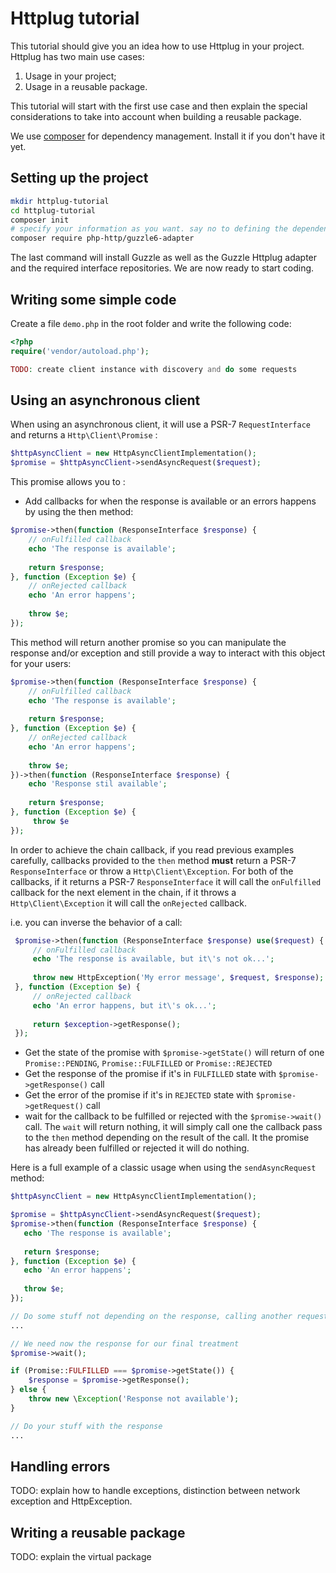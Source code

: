 # Httplug tutorial

This tutorial should give you an idea how to use Httplug in your project. Httplug has two main use cases:

1. Usage in your project;
2. Usage in a reusable package.

This tutorial will start with the first use case and then explain the special considerations to take into account when building a reusable package.

We use [composer](https://getcomposer.org) for dependency management. Install it if you don't have it yet.

## Setting up the project

``` bash
mkdir httplug-tutorial
cd httplug-tutorial
composer init
# specify your information as you want. say no to defining the dependencies interactively
composer require php-http/guzzle6-adapter
```

The last command will install Guzzle as well as the Guzzle Httplug adapter and the required interface repositories. We are now ready to start coding.

## Writing some simple code

Create a file `demo.php` in the root folder and write the following code:

``` php
<?php
require('vendor/autoload.php');

TODO: create client instance with discovery and do some requests
```

## Using an asynchronous client

When using an asynchronous client, it will use a PSR-7 `RequestInterface` and returns a `Http\Client\Promise` :

```php
$httpAsyncClient = new HttpAsyncClientImplementation();
$promise = $httpAsyncClient->sendAsyncRequest($request);
```

This promise allows you to : 

 * Add callbacks for when the response is available or an errors happens by using the then method:
 
 ```php
 $promise->then(function (ResponseInterface $response) {
     // onFulfilled callback
     echo 'The response is available';
    
     return $response;
 }, function (Exception $e) {
     // onRejected callback
     echo 'An error happens';
    
     throw $e;    
 });
 ```
 
 This method will return another promise so you can manipulate the response and/or exception and
 still provide a way to interact with this object for your users:
 
 ```php
 $promise->then(function (ResponseInterface $response) {
     // onFulfilled callback
     echo 'The response is available';
     
     return $response;
 }, function (Exception $e) {
     // onRejected callback
     echo 'An error happens';
     
     throw $e;    
 })->then(function (ResponseInterface $response) {
     echo 'Response stil available';
    
     return $response;
 }, function (Exception $e) {
      throw $e
 });
 ```
  
 In order to achieve the chain callback, if you read previous examples carefully, callbacks provided to the `then` method __must__ 
 return a PSR-7 `ResponseInterface` or throw a `Http\Client\Exception`. For both of the callbacks, if it returns a PSR-7 `ResponseInterface` 
 it will call the `onFulfilled` callback for the next element in the chain, if it throws a `Http\Client\Exception` it will call the `onRejected`
 callback.
 
 i.e. you can inverse the behavior of a call:
 
 ```php
  $promise->then(function (ResponseInterface $response) use($request) {
      // onFulfilled callback
      echo 'The response is available, but it\'s not ok...';
      
      throw new HttpException('My error message', $request, $response);
  }, function (Exception $e) {
      // onRejected callback
      echo 'An error happens, but it\'s ok...';
      
      return $exception->getResponse();  
  });
  ```
  
 * Get the state of the promise with `$promise->getState()` will return of one `Promise::PENDING`, `Promise::FULFILLED` or `Promise::REJECTED`
 * Get the response of the promise if it's in `FULFILLED` state with `$promise->getResponse()` call
 * Get the error of the promise if it's in `REJECTED` state with `$promise->getRequest()` call
 * wait for the callback to be fulfilled or rejected with the `$promise->wait()` call. The `wait` will return nothing, it will simply call one the callback
 pass to the `then` method depending on the result of the call. It the promise has already been fulfilled or rejected it will do nothing.
  
Here is a full example of a classic usage when using the `sendAsyncRequest` method:

```php
$httpAsyncClient = new HttpAsyncClientImplementation();

$promise = $httpAsyncClient->sendAsyncRequest($request);
$promise->then(function (ResponseInterface $response) {
   echo 'The response is available';
     
   return $response;
}, function (Exception $e) {
   echo 'An error happens';
     
   throw $e;    
});

// Do some stuff not depending on the response, calling another request, etc ..
...

// We need now the response for our final treatment
$promise->wait();

if (Promise::FULFILLED === $promise->getState()) {
    $response = $promise->getResponse();
} else {
    throw new \Exception('Response not available');
}

// Do your stuff with the response
...
```

## Handling errors

TODO: explain how to handle exceptions, distinction between network exception and HttpException.


## Writing a reusable package

TODO: explain the virtual package 
